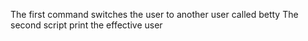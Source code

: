 The first command switches the user to another user called betty 
The second script print the effective user
